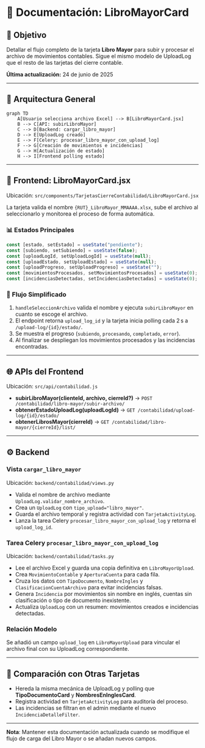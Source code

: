 # 📑 Documentación: LibroMayorCard

## 🎯 Objetivo
Detallar el flujo completo de la tarjeta **Libro Mayor** para subir y procesar el archivo de movimientos contables. Sigue el mismo modelo de UploadLog que el resto de las tarjetas del cierre contable.

**Última actualización:** 24 de junio de 2025

---

## 📐 Arquitectura General
```mermaid
graph TD
    A[Usuario selecciona archivo Excel] --> B[LibroMayorCard.jsx]
    B --> C[API: subirLibroMayor]
    C --> D[Backend: cargar_libro_mayor]
    D --> E[UploadLog creado]
    E --> F[Celery: procesar_libro_mayor_con_upload_log]
    F --> G[Creación de movimientos e incidencias]
    G --> H[Actualización de estado]
    H --> I[Frontend polling estado]
```

---

## 🎨 Frontend: LibroMayorCard.jsx
Ubicación: `src/components/TarjetasCierreContabilidad/LibroMayorCard.jsx`

La tarjeta valida el nombre `{RUT}_LibroMayor_MMAAAA.xlsx`, sube el archivo al seleccionarlo y monitorea el proceso de forma automática.

### 📊 Estados Principales
```javascript
const [estado, setEstado] = useState("pendiente");
const [subiendo, setSubiendo] = useState(false);
const [uploadLogId, setUploadLogId] = useState(null);
const [uploadEstado, setUploadEstado] = useState(null);
const [uploadProgreso, setUploadProgreso] = useState("");
const [movimientosProcesados, setMovimientosProcesados] = useState(0);
const [incidenciasDetectadas, setIncidenciasDetectadas] = useState(0);
```

### 🔄 Flujo Simplificado
1. `handleSeleccionArchivo` valida el nombre y ejecuta `subirLibroMayor` en cuanto se escoge el archivo.
2. El endpoint retorna `upload_log_id` y la tarjeta inicia polling cada 2 s a `/upload-log/{id}/estado/`.
3. Se muestra el progreso (`subiendo`, `procesando`, `completado`, `error`).
4. Al finalizar se despliegan los movimientos procesados y las incidencias encontradas.

---

## 🌐 APIs del Frontend
Ubicación: `src/api/contabilidad.js`

- **subirLibroMayor(clienteId, archivo, cierreId?)** → `POST /contabilidad/libro-mayor/subir-archivo/`
- **obtenerEstadoUploadLog(uploadLogId)** → `GET /contabilidad/upload-log/{id}/estado/`
- **obtenerLibrosMayor(cierreId)** → `GET /contabilidad/libro-mayor/{cierreId}/list/`

---

## ⚙️ Backend
### Vista `cargar_libro_mayor`
Ubicación: `backend/contabilidad/views.py`
- Valida el nombre de archivo mediante `UploadLog.validar_nombre_archivo`.
- Crea un `UploadLog` con `tipo_upload="libro_mayor"`.
- Guarda el archivo temporal y registra actividad con `TarjetaActivityLog`.
- Lanza la tarea Celery `procesar_libro_mayor_con_upload_log` y retorna el `upload_log_id`.

### Tarea Celery `procesar_libro_mayor_con_upload_log`
Ubicación: `backend/contabilidad/tasks.py`
- Lee el archivo Excel y guarda una copia definitiva en `LibroMayorUpload`.
- Crea `MovimientoContable` y `AperturaCuenta` para cada fila.
- Cruza los datos con `TipoDocumento`, `NombreIngles` y `ClasificacionCuentaArchivo` para evitar incidencias falsas.
- Genera `Incidencia` por movimientos sin nombre en inglés, cuentas sin clasificación o tipo de documento inexistente.
- Actualiza `UploadLog` con un resumen: movimientos creados e incidencias detectadas.

### Relación Modelo
Se añadió un campo `upload_log` en `LibroMayorUpload` para vincular el archivo final con su UploadLog correspondiente.

---

## 📝 Comparación con Otras Tarjetas
- Hereda la misma mecánica de UploadLog y polling que **TipoDocumentoCard** y **NombresEnInglesCard**.
- Registra actividad en `TarjetaActivityLog` para auditoría del proceso.
- Las incidencias se filtran en el admin mediante el nuevo `IncidenciaDetalleFilter`.

---

**Nota**: Mantener esta documentación actualizada cuando se modifique el flujo de carga del Libro Mayor o se añadan nuevos campos.
